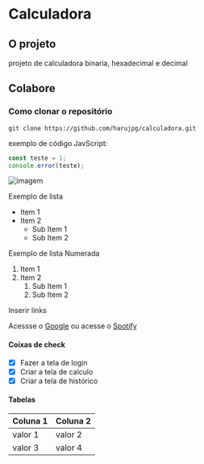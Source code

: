 # Calculadora

## O projeto
projeto de calculadora binaria, hexadecimal e decimal

## Colabore

### Como clonar o repositório
```
git clone https://github.com/harujpg/calculadora.git
```
exemplo de código JavScript:

```js
const teste = 1;
console.error(teste);
```

![imagem](https://preview.redd.it/lva3l93cv5461.png?width=640&crop=smart&auto=webp&s=941f637e0109fe692f2190a55cfc2d6255db0acd)

Exemplo de lista
 - Item 1
 - Item 2
    - Sub Item 1
    - Sub Item 2

Exemplo de lista Numerada

1. Item 1
2. Item 2
    1. Sub Item 1
    2. Sub Item 2

Inserir links

Acessse o [Google](https://www.google.com.br)
ou acesse o [Spotify](https://open.spotify.com/user/31fvs4l5vz6wc3iocyczkr7fazrm)

#### Coixas de check

- [x] Fazer a tela de login
- [x] Criar a tela de calculo
- [x] Criar a tela de histórico

#### Tabelas
| Coluna 1 | Coluna 2 |
| -------- | -------- |
| valor 1  | valor 2  |
| valor 3  | valor 4  |